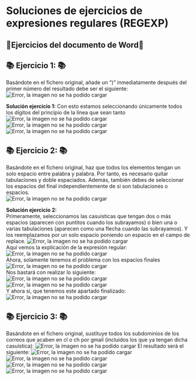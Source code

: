 # Soluciones de ejercicios de expresiones regulares (REGEXP)
## 📖Ejercicios del documento de Word📖 

## 📚 **Ejercicio 1:** 📚
Basándote en el fichero original, añade un “)” inmediatamente después del primer número del resultado debe ser el siguiente:
![Error, la imagen no se ha podido cargar](https://github.com/DavidBernalGonzalez/SolucionesEjerciciosBootcampJava/blob/main/1.%20Regexp/ejercicio-entregable/Exercice01.png "Enunciado ejercicio 1")

**Solución ejercicio 1:**
Con esto estamos seleccionando únicamente todos los dígitos del principio de la línea que sean tanto 
![Error, la imagen no se ha podido cargar](https://github.com/DavidBernalGonzalez/SolucionesEjerciciosBootcampJava/blob/main/1.%20Regexp/ejercicio-entregable/Solucion1.png "Solución ejercicio 1")
![Error, la imagen no se ha podido cargar](https://github.com/DavidBernalGonzalez/SolucionesEjerciciosBootcampJava/blob/main/1.%20Regexp/ejercicio-entregable/Solucion1-3.png "Solución ejercicio 1")
![Error, la imagen no se ha podido cargar](https://github.com/DavidBernalGonzalez/SolucionesEjerciciosBootcampJava/blob/main/1.%20Regexp/ejercicio-entregable/Solucion1-2.png "Solución ejercicio 1")

## 📚 **Ejercicio 2:** 📚
Basándote en el fichero original, haz que todos los elementos tengan un solo espacio entre palabra y palabra. Por tanto, es necesario quitar tabulaciones y doble espaciados. Además, también debes de seleccionar los espacios del final independientemente de si son tabulaciones o espacios.  
![Error, la imagen no se ha podido cargar](https://github.com/DavidBernalGonzalez/SolucionesEjerciciosBootcampJava/blob/main/1.%20Regexp/ejercicio-entregable/Exercice02.png "Enunciado ejercicio 2")

**Solución ejercicio 2:**  
Primeramente, seleccionamos las casuisticas que tengan dos o más espacios (aparecen con puntitos cuando los subrayamos) o bien una o varias tabulaciones (aparecen como una flecha cuando las subrayamos). Y los reemplazamos por un solo espacio poniendo un espacio en el campo de replace.
![Error, la imagen no se ha podido cargar](https://github.com/DavidBernalGonzalez/SolucionesEjerciciosBootcampJava/blob/main/1.%20Regexp/ejercicio-entregable/Solucion2.png "Solución ejercicio 2")  
Aquí vemos la explicación de la expresión regular:  
![Error, la imagen no se ha podido cargar](https://github.com/DavidBernalGonzalez/SolucionesEjerciciosBootcampJava/blob/main/1.%20Regexp/ejercicio-entregable/Solucion2-2.png "Solución ejercicio 2")  
Ahora, solamente tenemos el problema con los espacios finales
![Error, la imagen no se ha podido cargar](https://github.com/DavidBernalGonzalez/SolucionesEjerciciosBootcampJava/blob/main/1.%20Regexp/ejercicio-entregable/Solucion2-3.png "Solución ejercicio 2")  
Nos bastará con realizar lo siguiente:
![Error, la imagen no se ha podido cargar](https://github.com/DavidBernalGonzalez/SolucionesEjerciciosBootcampJava/blob/main/1.%20Regexp/ejercicio-entregable/Solucion2-4.png "Solución ejercicio 2")  
![Error, la imagen no se ha podido cargar](https://github.com/DavidBernalGonzalez/SolucionesEjerciciosBootcampJava/blob/main/1.%20Regexp/ejercicio-entregable/Solucion2-6.png "Solución ejercicio 2")     
Y ahora si, que tenemos este apartado finalizado:  
![Error, la imagen no se ha podido cargar](https://github.com/DavidBernalGonzalez/SolucionesEjerciciosBootcampJava/blob/main/1.%20Regexp/ejercicio-entregable/Solucion2-5.png "Solución ejercicio 2")  

## 📚 **Ejercicio 3:** 📚
Basándote en el fichero original, sustituye todos los subdominios de los correos que acaben en cl o ch por gmail (incluidos los que ya tengan dicha casuística):
![Error, la imagen no se ha podido cargar](https://github.com/DavidBernalGonzalez/SolucionesEjerciciosBootcampJava/blob/main/1.%20Regexp/ejercicio-entregable/Exercice03.png "Enunciado ejercicio 3")
El resultado será el siguiente:
![Error, la imagen no se ha podido cargar](https://github.com/DavidBernalGonzalez/SolucionesEjerciciosBootcampJava/blob/main/1.%20Regexp/ejercicio-entregable/Solucion3-1.png "Solución ejercicio 3")  
![Error, la imagen no se ha podido cargar](https://github.com/DavidBernalGonzalez/SolucionesEjerciciosBootcampJava/blob/main/1.%20Regexp/ejercicio-entregable/Solucion3-2.png "Solución ejercicio 3")  
![Error, la imagen no se ha podido cargar](https://github.com/DavidBernalGonzalez/SolucionesEjerciciosBootcampJava/blob/main/1.%20Regexp/ejercicio-entregable/Solucion3-3.png "Solución ejercicio 3")  
![Error, la imagen no se ha podido cargar](https://github.com/DavidBernalGonzalez/SolucionesEjerciciosBootcampJava/blob/main/1.%20Regexp/ejercicio-entregable/Solucion3-4.png "Solución ejercicio 3")  


 


